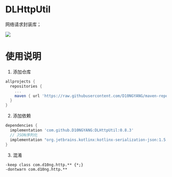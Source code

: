 # DLHttpUtil
网络请求封装库；

[![](https://jitpack.io/v/D10NGYANG/DLHttpUtil.svg)](https://jitpack.io/#D10NGYANG/DLHttpUtil)

# 使用说明
1. 添加仓库
```build.gradle
allprojects {
  repositories {
    ...
    maven { url 'https://raw.githubusercontent.com/D10NGYANG/maven-repo/main/repository'}
  }
}
```

2. 添加依赖
```build.gradle
dependencies {
  implementation 'com.github.D10NGYANG:DLHttpUtil:0.8.3'
  // JSON序列化
  implementation "org.jetbrains.kotlinx:kotlinx-serialization-json:1.5.1"
}
```

3. 混淆
```properties
-keep class com.d10ng.http.** {*;}
-dontwarn com.d10ng.http.**
```
